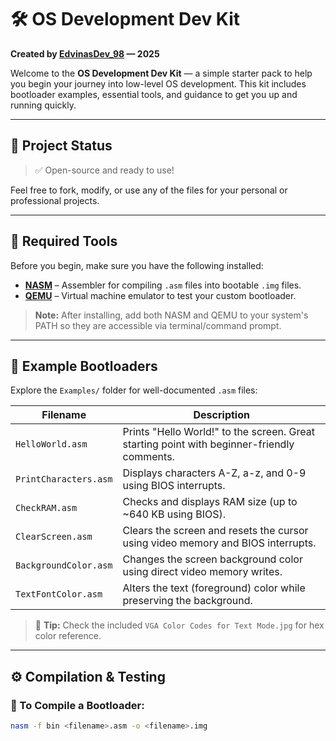 # 🛠️ OS Development Dev Kit

**Created by [EdvinasDev_98](https://github.com/EdvinasDev_98) — 2025**

Welcome to the **OS Development Dev Kit** — a simple starter pack to help you begin your journey into low-level OS development. This kit includes bootloader examples, essential tools, and guidance to get you up and running quickly.

---

## 📂 Project Status

> ✅ Open-source and ready to use!

Feel free to fork, modify, or use any of the files for your personal or professional projects.

---

## 🧰 Required Tools

Before you begin, make sure you have the following installed:

- **[NASM](https://www.nasm.us/)** – Assembler for compiling `.asm` files into bootable `.img` files.
- **[QEMU](https://www.qemu.org/)** – Virtual machine emulator to test your custom bootloader.

> **Note:** After installing, add both NASM and QEMU to your system's PATH so they are accessible via terminal/command prompt.

---

## 📁 Example Bootloaders

Explore the `Examples/` folder for well-documented `.asm` files:

| Filename              | Description |
|-----------------------|-------------|
| `HelloWorld.asm`      | Prints "Hello World!" to the screen. Great starting point with beginner-friendly comments. |
| `PrintCharacters.asm` | Displays characters A-Z, a-z, and 0-9 using BIOS interrupts. |
| `CheckRAM.asm`        | Checks and displays RAM size (up to ~640 KB using BIOS). |
| `ClearScreen.asm`     | Clears the screen and resets the cursor using video memory and BIOS interrupts. |
| `BackgroundColor.asm` | Changes the screen background color using direct video memory writes. |
| `TextFontColor.asm`   | Alters the text (foreground) color while preserving the background. |

> 📌 **Tip:** Check the included `VGA Color Codes for Text Mode.jpg` for hex color reference.

---

## ⚙️ Compilation & Testing

### 🧱 To Compile a Bootloader:

```bash
nasm -f bin <filename>.asm -o <filename>.img
